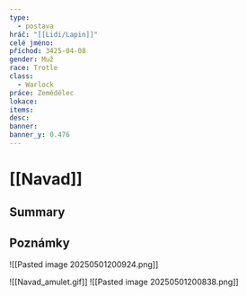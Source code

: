 ```yaml
---
type:
  - postava
hráč: "[[Lidi/Lapin]]"
celé jméno: 
příchod: 3425-04-08
gender: Muž
race: Trotle
class:
  - Warlock
práce: Zemědělec
lokace: 
items:
desc: 
banner: 
banner_y: 0.476
---
```

# [[Navad]]

## Summary

## Poznámky


![[Pasted image 20250501200924.png]]

![[Navad_amulet.gif]]
![[Pasted image 20250501200838.png]]